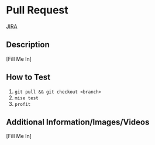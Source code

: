 # Pull Request

[JIRA](https://project-init.atlassian.net/browse/INIT-1234)

## Description

[Fill Me In]

## How to Test

1. `git pull && git checkout <branch>`
2. `mise test`
3. `profit`

## Additional Information/Images/Videos

[Fill Me In]
